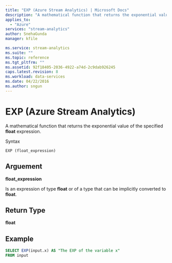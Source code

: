 ```yaml
---
title: "EXP (Azure Stream Analytics) | Microsoft Docs"
description: "A mathematical function that returns the exponential value of the specified  expression. "
applies_to: 
  - "Azure"
services: "stream-analytics"
author: SnehaGunda
manager: kfile

ms.service: stream-analytics
ms.suite: ""
ms.topic: reference
ms.tgt_pltfrm: ""   
ms.assetid: 92f18405-2036-4922-a74d-2c9dab926245
caps.latest.revision: 8
ms.workload: data-services
ms.date: 04/22/2016
ms.author: sngun
---
```

# EXP (Azure Stream Analytics)
  A mathematical function that returns the exponential value of the specified **float** expression.  
  
 Syntax  
  
```  
EXP (float_expression)  
```  
  
## Arguement  
 **float_expression**  
  
 Is an expression of type **float** or of a type that can be implicitly converted to **float**.  
  
## Return Type  
 **float**  
  
## Example  
  
```SQL  
SELECT EXP(input.x) AS "The EXP of the variable x"  
FROM input  
```  
  
  